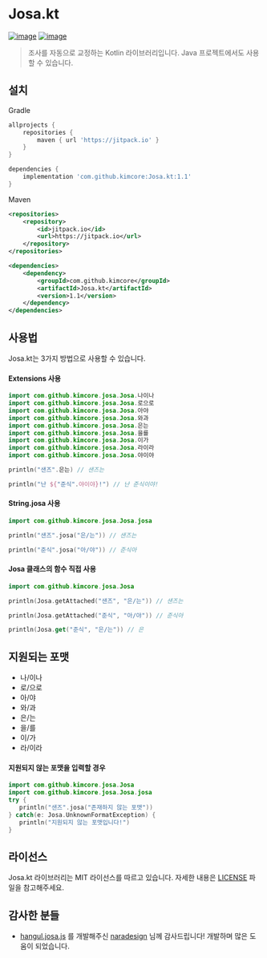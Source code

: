 # Josa.kt
[![image](https://img.shields.io/jitpack/v/github/kimcore/Josa.kt?style=flat-square)](https://github.com/kimcore/Josa.kt/releases)
[![image](https://img.shields.io/github/license/kimcore/Josa.kt?style=flat-square)](https://github.com/kimcore/Josa.kt/blob/master/LICENSE)

> 조사를 자동으로 교정하는 Kotlin 라이브러리입니다. Java 프로젝트에서도 사용할 수 있습니다.

## 설치
Gradle
```gradle
allprojects {
    repositories {
        maven { url 'https://jitpack.io' }
    }
}

dependencies {
    implementation 'com.github.kimcore:Josa.kt:1.1'
}
```
Maven
```xml
<repositories>
    <repository>
        <id>jitpack.io</id>
        <url>https://jitpack.io</url>
    </repository>
</repositories>

<dependencies>
    <dependency>
        <groupId>com.github.kimcore</groupId>
        <artifactId>Josa.kt</artifactId>
        <version>1.1</version>
    </dependency>
</dependencies>
```
## 사용법
Josa.kt는 3가지 방법으로 사용할 수 있습니다.
#### Extensions 사용
```kotlin
import com.github.kimcore.josa.Josa.나이나
import com.github.kimcore.josa.Josa.로으로
import com.github.kimcore.josa.Josa.아야
import com.github.kimcore.josa.Josa.와과
import com.github.kimcore.josa.Josa.은는
import com.github.kimcore.josa.Josa.을를
import com.github.kimcore.josa.Josa.이가
import com.github.kimcore.josa.Josa.라이라
import com.github.kimcore.josa.Josa.야이야

println("샌즈".은는) // 샌즈는

println("난 ${"준식".야이야}!") // 난 준식이야!
```
#### String.josa 사용
```kotlin
import com.github.kimcore.josa.Josa.josa

println("샌즈".josa("은/는")) // 샌즈는

println("준식".josa("아/야")) // 준식아
```
#### Josa 클래스의 함수 직접 사용
```kotlin
import com.github.kimcore.josa.Josa

println(Josa.getAttached("샌즈", "은/는")) // 샌즈는

println(Josa.getAttached("준식", "아/야")) // 준식아

println(Josa.get("준식", "은/는")) // 은
```
## 지원되는 포맷
* 나/이나
* 로/으로
* 아/야
* 와/과
* 은/는
* 을/를
* 이/가
* 라/이라
 
#### 지원되지 않는 포맷을 입력할 경우
 ```kotlin
import com.github.kimcore.josa.Josa
import com.github.kimcore.josa.Josa.josa
try {
    println("샌즈".josa("존재하지 않는 포맷"))
} catch(e: Josa.UnknownFormatException) {
    println("지원되지 않는 포맷입니다!")
}
 ```
## 라이선스
Josa.kt 라이브러리는 MIT 라이선스를 따르고 있습니다. 자세한 내용은 [LICENSE](https://github.com/JackCme/inko.py/blob/master/LICENSE) 파일을 참고해주세요.
## 감사한 분들
* [hangul.josa.js](https://github.com/naradesign/hangul.josa.js) 를 개발해주신 [naradesign](https://github.com/naradesign) 님께 감사드립니다! 개발하며 많은 도움이 되었습니다.